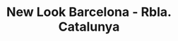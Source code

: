 ---
title: "New Look Barcelona - Rbla. Catalunya"
url: /barcelona/new-look-barcelona-rbla-catalunya/
shop: Kosmetik
---